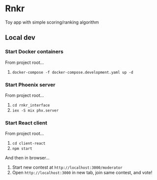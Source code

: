 # Rnkr

Toy app with simple scoring/ranking algorithm

## Local dev

### Start Docker containers

From project root...

1. `docker-compose -f docker-compose.development.yaml up -d`

### Start Phoenix server

From project root...

1. `cd rnkr_interface`
2. `iex -S mix phx.server`

### Start React client

From project root...

1. `cd client-react`
2. `npm start`

And then in browser...

1. Start new contest at `http://localhost:3000/moderator`
2. Open `http://localhost:3000` in new tab, join same contest, and vote!
